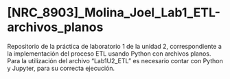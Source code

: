 # [NRC_8903]_Molina_Joel_Lab1_ETL-archivos_planos
Repositorio de la práctica de laboratorio 1 de la unidad 2, correspondiente a la implementación del proceso ETL usando Python con archivos planos. 
Para la utilización del archivo “Lab1U2_ETL” es necesario contar con Python y Jupyter, para su correcta ejecución.  
